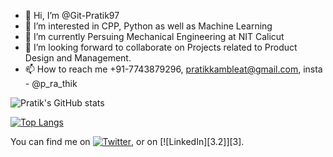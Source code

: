 - 👋 Hi, I’m @Git-Pratik97
- 👀 I’m interested in CPP, Python as well as Machine Learning 
- 🌱 I’m currently Persuing Mechanical Engineering at NIT Calicut
- 💞️ I’m looking forward to collaborate on Projects related to Product Design and Management. 
- 📫 How to reach me +91-7743879296, pratikkambleat@gmail.com, insta - @p_ra_thik

<!---
Git-Pratik97/Git-Pratik97 is a ✨ special ✨ repository because its `README.md` (this file) appears on your GitHub profile.
You can click the Preview link to take a look at your changes.
--->


![Pratik's GitHub stats](https://github-readme-stats.vercel.app/api?username=Git-Pratik97&show_icons=true&theme=dracula)

[![Top Langs](https://github-readme-stats.vercel.app/api/top-langs/?username=Git-Pratik97)](https://github.com/Git-Pratik97/github-readme-stats)

You can find me on [![Twitter][1.2]][1], or on [![LinkedIn][3.2]][3].

<!-- Icons -->

[1.2]: http://i.imgur.com/wWzX9uB.png (twitter icon without padding)
[2.2]: https://raw.githubusercontent.com/MartinHeinz/MartinHeinz/master/linkedin-3-16.png (LinkedIn icon without padding)

<!-- Links to your social media accounts -->

[1]: https://twitter.com/Martin_Heinz_
[2]: https://www.linkedin.com/in/heinz-martin/
